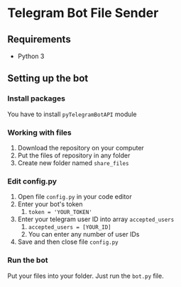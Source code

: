 # Telegram Bot File Sender
## Requirements
* Python 3
## Setting up the bot
### Install packages
You have to install `pyTelegramBotAPI` module
### Working with files
1. Download the repository on your computer
1. Put the files of repository in any folder
1. Create new folder named `share_files`
### Edit config.py
1. Open file `config.py` in your code editor
1. Enter your bot's token
	1. `token = 'YOUR_TOKEN'`
1. Enter your telegram user ID into array `accepted_users`
	1. `accepted_users = [YOUR_ID]`
	1. You can enter any number of user IDs
1. Save and then close file `config.py`
### Run the bot
Put your files into your folder.
Just run the `bot.py` file.
